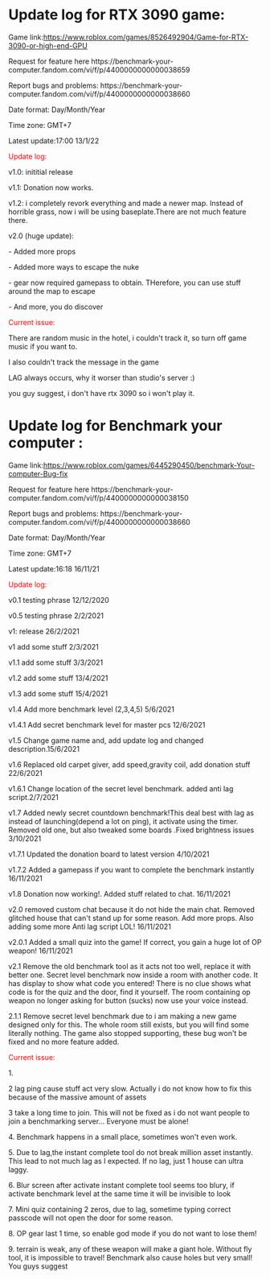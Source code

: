 # Update log for RTX 3090 game:
Game link:https://www.roblox.com/games/8526492904/Game-for-RTX-3090-or-high-end-GPU
<p>Request for feature here https://benchmark-your-computer.fandom.com/vi/f/p/4400000000000038659
<p>Report bugs and problems: https://benchmark-your-computer.fandom.com/vi/f/p/4400000000000038660
<p>Date format: Day/Month/Year
<p>Time zone: GMT+7

<p>Latest update:17:00 13/1/22
<p style="color:red;">Update log:
<p>v1.0: inititial release
<p>v1.1: Donation now works.
<p>v1.2: i completely revork everything and made a newer map. Instead of horrible grass, now i will be using baseplate.There are not much feature there.
<p>v2.0 (huge update):
<p>- Added more props
<p>- Added more ways to escape the nuke
<p>- gear now required gamepass to obtain. THerefore, you can use stuff around the map to escape
<p>- And more, you do discover
<p style="color:red;">Current issue:
<p>There are random music in the hotel, i couldn't track it, so turn off game music if you want to.
<p>I also couldn't track the message in the game
<p>LAG always occurs, why it worser than studio's server :)

<p>you guy suggest, i don't have rtx 3090 so i won't play it.
  
  
# Update log for Benchmark your computer  :
Game link:https://www.roblox.com/games/6445290450/benchmark-Your-computer-Bug-fix
<p>Request for feature here https://benchmark-your-computer.fandom.com/vi/f/p/4400000000000038150
<p>Report bugs and problems: https://benchmark-your-computer.fandom.com/vi/f/p/4400000000000038660
<p>Date format: Day/Month/Year
<p>Time zone: GMT+7

<p>Latest update:16:18 16/11/21
<p style="color:red;">Update log:
<p>v0.1 testing phrase 12/12/2020
<p>v0.5 testing phrase 2/2/2021
 
<p>v1: release 26/2/2021
  
<p>v1 add some stuff 2/3/2021
<p>v1.1 add some stuff 3/3/2021
<p>v1.2 add some stuff 13/4/2021
<p>v1.3 add some stuff 15/4/2021
<p>v1.4 Add more benchmark level (2,3,4,5)  5/6/2021
<p>v1.4.1 Add secret benchmark level for master pcs 12/6/2021
<p>v1.5 Change game name and, add update log and changed description.15/6/2021
<p>v1.6 Replaced old carpet giver, add speed,gravity coil, add donation stuff 22/6/2021
<p>v1.6.1 Change location of the secret level benchmark. added anti lag script.2/7/2021
<p>v1.7 Added newly secret countdown benchmark!This deal best with lag as instead of launching(depend a lot on ping), it activate using the timer. Removed old one, but also tweaked some boards .Fixed brightness issues 3/10/2021
<p>v1.7.1 Updated the donation board to latest version 4/10/2021
<p>v1.7.2 Added a gamepass if you want to complete the benchmark instantly 16/11/2021
<p>v1.8 Donation now working!. Added stuff related to chat.   16/11/2021
<p>v2.0 removed custom chat because it do not hide the main chat. Removed glitched house that can't stand up for some reason. Add more props.  Also adding some more Anti lag script LOL! 16/11/2021
<p>v2.0.1 Added a small quiz into the game! If correct, you gain a huge lot of OP weapon! 16/11/2021
<p>v2.1  Remove the old benchmark tool as it acts not too well, replace it with better one. Secret level benchmark now inside a room with another code. It has display to show what code you entered! There is no clue shows what code is for the quiz and the door, find it yourself. The room  containing op weapon  no longer asking for button (sucks) now use your voice instead.
<p>2.1.1 Remove secret level benchmark due to i am making a new game designed only for this. The whole room still exists, but you will find some literally nothing. The game also stopped supporting, these bug won't be fixed and no more feature added.
  




<p style="color:red;">Current issue:
<p>1.
<p>2 lag ping cause stuff act very slow. Actually i do not know how to fix this because of the massive amount of assets
<p>3 take a long time to join. This will not be fixed as i do not want people to join a benchmarking server... Everyone must be alone!
<p>4. Benchmark happens in a small place, sometimes won't even work.
<p>5. Due to lag,the instant complete tool do not break million asset instantly. This lead to not much lag as I expected. If no lag, just 1 house can ultra laggy.
<p>6. Blur screen after activate instant complete tool seems too blury, if activate benchmark level at the same time it will be invisible to look
<p>7. Mini quiz containing 2 zeros, due to lag, sometime typing correct passcode will not open the door for some reason.
<p>8. OP gear last 1 time, so enable god mode if you do not want to lose them!
<p>9. terrain is weak, any of these weapon will make a giant hole. Without fly tool, it is impossible to travel!  Benchmark also cause holes but very small!
You guys suggest  
